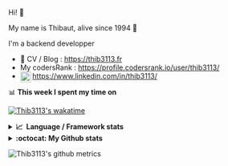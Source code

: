 Hi! 👋

My name is Thibaut, alive since 1994 🍷

I'm a backend developper

-   📝 CV / Blog : https://thib3113.fr
-   My codersRank : https://profile.codersrank.io/user/thib3113/
-   <a href="https://www.linkedin.com/in/thib3113/"><img align="left" alt="Thib3113's Linkedin" width="21px" src="https://img.icons8.com/color/48/linkedin.png" /></a> https://www.linkedin.com/in/thib3113/

📊 **This week I spent my time on**

[![Thib3113's wakatime](https://github-readme-stats.vercel.app/api/wakatime?username=thib3113&layout=default&theme=dracula&langs_count=6&hide_title=true&hide_border=true)](https://wakatime.com/@thib3113)

<details>
  <summary><b>📈&nbsp;&nbsp;Language&nbsp;/&nbsp;Framework stats</b></summary>
  <br/>  
  <a href='https://profile.codersrank.io/user/thib3113/'>
  <img src='http://cr-skills-chart-widget.azurewebsites.net/api/api?username=thib3113&padding=30&skills=php,batchfile,javascript,less,mysql,reactjs,scss,shell,typescript,vue'>
  </a>
</details>

<details>
  <summary><b>:octocat: My Github stats</b></summary>
  <br/>  
  
  <img src="https://github-readme-stats.vercel.app/api?username=thib3113&theme=dracula&show_icons=true&" alt="Thib3113's GitHub stats" />

<!--START_SECTION:activity-->

1. 🚀 Published release [v0.1.14](https://github.com/spailybot/moleculer-auto-openapi/releases/tag/v0.1.14) in [spailybot/moleculer-auto-openapi](https://github.com/spailybot/moleculer-auto-openapi)
2. 💪 Opened PR [#59](https://github.com/moleculerjs/awesome-moleculer/pull/59) in [moleculerjs/awesome-moleculer](https://github.com/moleculerjs/awesome-moleculer)
3. 🚀 Published release [v0.0.14](https://github.com/spailybot/moleculer-auto-openapi/releases/tag/v0.0.14) in [spailybot/moleculer-auto-openapi](https://github.com/spailybot/moleculer-auto-openapi)
4. 🚀 Published release [v1.1.14](https://github.com/spailybot/moleculer-auto-openapi/releases/tag/v1.1.14) in [spailybot/moleculer-auto-openapi](https://github.com/spailybot/moleculer-auto-openapi)
5. ❗ Opened issue [#344](https://github.com/moleculerjs/moleculer-web/issues/344) in [moleculerjs/moleculer-web](https://github.com/moleculerjs/moleculer-web)
 <!--END_SECTION:activity-->

</details>

![Thib3113's github metrics](https://gist.githubusercontent.com/thib3113/83a96e16f8bca103f1b0e376186c66ec/raw/github-metrics.svg)
